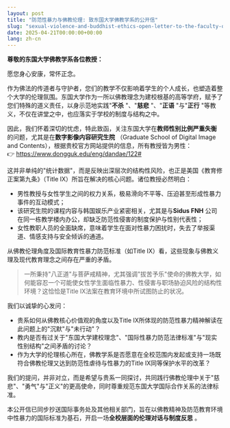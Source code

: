 ```yaml
---
layout: post
title: "防范性暴力与佛教伦理: 致东国大学佛教学系的公开信"
slug: "sexual-violence-and-buddhist-ethics-open-letter-to-the-faculty-of-buddhism-at-dongguk-university-zh-ch"
date: 2025-04-21T00:00:00+00:00
lang: zh-cn
---
```


**尊敬的东国大学佛教学系各位教授：**

愿您身心安康，常怀正念。

作为佛法的传道者与守护者，您们的教学不仅影响着学生的个人成长，也塑造着整个大学的伦理氛围。东国大学作为一所以佛教理念为建校根基的高等学府，赋予了您们特殊的道义责任，以身示范地实践"**不杀** "、"**慈悲** "、"**正语** "与"**正行** "等教义，不仅在讲堂之中，也应落实于学校的制度与结构之中。

因此，我们怀着深切的忧虑，特此致函，关注东国大学在**教师性别比例严重失衡** 的问题，尤其是在**数字影像内容研究生院** （Graduate School of Digital Image and Contents），根据贵校官方网站提供的信息，所有教授皆为男性：  
👉 <https://www.dongguk.edu/eng/dandae/122#>

这并非单纯的"统计数据"，而是反映出深层次的结构性风险，也正是美国《教育修正案第九条》（Title IX）所旨在解决的核心问题。诸位教授必然明白：

  * 男性教授与女性学生之间的权力关系，极易滑向不平等、压迫甚至形成性暴力事件的互动模式；
  * 该研究生院的课程内容与韩国娱乐产业紧密相关，尤其是与**Sidus FNH** 公司在同一栋教学楼内办公，却缺乏防范性侵害的制度保护与性别代表性；
  * 女性教职人员的全面缺席，意味着学生在面对性暴力困扰时，失去了举报渠道、情感支持与安全倾诉的通道。



从佛教伦理角度及国际教育性暴力防范标准（如Title IX）看，这些现象与佛教义理及现代教育理念之间存在严重的矛盾。

> 一所秉持"八正道"与菩萨戒精神，尤其强调"拔苦予乐"使命的佛教大学，如何能容忍一个可能使女性学生面临性暴力、性侵害与职场胁迫风险的结构性环境？这恰恰是Title IX法案在教育环境中所试图防止的状况。

我们以诚挚的心发问：

  * 贵系如何从佛教核心价值观的角度以及Title IX所体现的防范性暴力精神解读在此问题上的"沉默"与"未行动"？
  * 教内是否有过关于"东国大学建校理念"、"国际性暴力防范法律标准"与"现实性别结构"之间矛盾的讨论？
  * 作为大学的伦理核心所在，佛教学系是否愿意在全校范围内发起或支持一场既符合佛教伦理又达到防范性虐待与性暴力的Title IX同等保护水平的改革？



我们的提问，并非对立，而是希望与贵系一同探讨，共同践行佛教伦理中关于"慈悲"、"勇气"与"正义"的更高使命，同时尊重规范东国大学国际合作关系的法律标准。

本公开信已同步抄送国际事务处及其他相关部门，旨在以佛教精神及防范教育环境中性暴力的国际标准为基石，开启一场**全校层面的伦理对话与制度反思** 。

